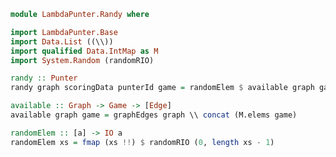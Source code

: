 ```haskell
module LambdaPunter.Randy where
```

```haskell
import LambdaPunter.Base
import Data.List ((\\))
import qualified Data.IntMap as M
import System.Random (randomRIO)
```

```haskell
randy :: Punter
randy graph scoringData punterId game = randomElem $ available graph game
```

```haskell
available :: Graph -> Game -> [Edge]
available graph game = graphEdges graph \\ concat (M.elems game)
```

```haskell
randomElem :: [a] -> IO a
randomElem xs = fmap (xs !!) $ randomRIO (0, length xs - 1)
```
